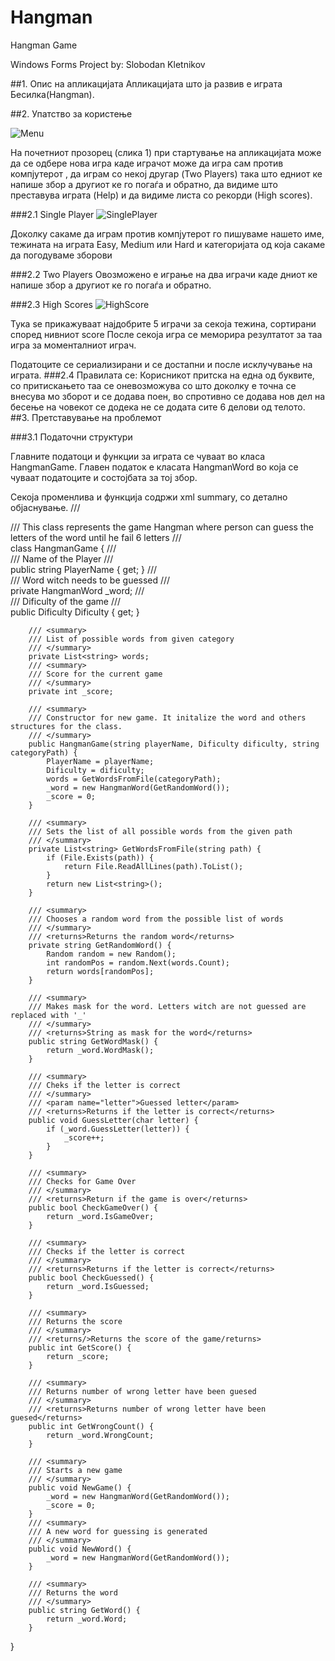 # Hangman
Hangman Game

Windows Forms Project by: Slobodan Kletnikov

##1. Опис на апликацијата
Апликацијата што ја развив е играта Бесилка(Hangman).

##2. Упатство за користењe


![Menu](https://image.prntscr.com/image/5083466650dd455f900d47e21a7afb6a.png)

На почетниот прозорец (слика 1) при стартување на апликацијата можe да се одбере нова игра каде играчот може да игра сам против компјутерот
, да играм со некој другар (Two Players) така што едниот ке напише збор а другиот ке го погаѓа и обратно, да видиме што преставува играта (Help)
и да видиме листа со рекорди (High scores).

###2.1 Single Player
![SinglePlayer](https://image.prntscr.com/image/6bd337b62fc8473db1b16d6f8322f60e.png)

Доколку сакаме да играм против компјутерот го пишуваме нашето име, тежината на играта Easy, Medium или Hard и категоријата од која сакаме да погодуваме зборови

###2.2 Two Players
Овозможено е играње на два играчи каде дниот ке напише збор а другиот ке го погаѓа и обратно.

###2.3 High Scores
![HighScore](https://image.prntscr.com/image/e020fefc13fe46c591e5c1915e51a1c6.png)

Тука sе прикажуваат најдобрите 5 играчи за секоја тежина, сортирани според нивниот score
После секоја игра се меморира резултатот за таа игра за моменталниот играч.

Податоците се сериализирани и се достапни и после исклучување на играта.
###2.4 Правилата се:
Корисникот притска на една од буквите, со притискањето таа се оневозможува со што доколку е точна се внесува мо зборот и се додава поен, во спротивно се
додава нов дел на бесење на човекот се додека не се додата сите 6 делови од телото.
##3. Претставување на проблемот

###3.1 Податочни структури

Главните податоци и функции за играта се чуваат во класа HangmanGamе. Главен податок е класата HangmanWord во која се чуваат податоците и состојбата за тој збор.

Секоја променлива и функција содржи xml summary, со детално објаснување.
/// <summary>
/// This class represents the game Hangman where person can guess the letters of the word until he fail 6 letters
/// </summary>
class HangmanGame {
        /// <summary>
        /// Name of the Player
        /// </summary>
        public string PlayerName { get; }
        /// <summary>
        /// Word witch needs to be guessed
        /// </summary>
        private HangmanWord _word;
        /// <summary>
        /// Dificulty of the game
        /// </summary>
        public Dificulty Dificulty { get; }

        /// <summary>
        /// List of possible words from given category
        /// </summary>
        private List<string> words;
        /// <summary>
        /// Score for the current game
        /// </summary>
        private int _score;

        /// <summary>
        /// Constructor for new game. It initalize the word and others structures for the class.
        /// </summary>
        public HangmanGame(string playerName, Dificulty dificulty, string categoryPath) {
            PlayerName = playerName;
            Dificulty = dificulty;
            words = GetWordsFromFile(categoryPath);
            _word = new HangmanWord(GetRandomWord());
            _score = 0;
        }

        /// <summary>
        /// Sets the list of all possible words from the given path
        /// </summary>
        private List<string> GetWordsFromFile(string path) {
            if (File.Exists(path)) {
                return File.ReadAllLines(path).ToList();
            }
            return new List<string>();
        }

        /// <summary>
        /// Chooses a random word from the possible list of words
        /// </summary>
        /// <returns>Returns the random word</returns>
        private string GetRandomWord() {
            Random random = new Random();
            int randomPos = random.Next(words.Count);
            return words[randomPos];
        }

        /// <summary>
        /// Makes mask for the word. Letters witch are not guessed are replaced with '_'
        /// </summary>
        /// <returns>String as mask for the word</returns>
        public string GetWordMask() {
            return _word.WordMask();
        }

        /// <summary>
        /// Cheks if the letter is correct
        /// </summary>
        /// <param name="letter">Guessed letter</param>
        /// <returns>Returns if the letter is correct</returns>
        public void GuessLetter(char letter) {
            if (_word.GuessLetter(letter)) {
                _score++;
            }
        }

        /// <summary>
        /// Checks for Game Over
        /// </summary>
        /// <returns>Return if the game is over</returns>
        public bool CheckGameOver() {
            return _word.IsGameOver;
        }

        /// <summary>
        /// Checks if the letter is correct
        /// </summary>
        /// <returns>Returns if the letter is correct</returns>
        public bool CheckGuessed() {
            return _word.IsGuessed;
        }

        /// <summary>
        /// Returns the score
        /// </summary>
        /// <returns/>Returns the score of the game/returns>
        public int GetScore() {
            return _score;
        }

        /// <summary>
        /// Returns number of wrong letter have been guesed
        /// </summary>
        /// <returns>Returns number of wrong letter have been guesed</returns>
        public int GetWrongCount() {
            return _word.WrongCount;
        }

        /// <summary>
        /// Starts a new game
        /// </summary>
        public void NewGame() {
            _word = new HangmanWord(GetRandomWord());
            _score = 0;
        }
        /// <summary>
        /// A new word for guessing is generated
        /// </summary>
        public void NewWord() {
            _word = new HangmanWord(GetRandomWord());
        }

        /// <summary>
        /// Returns the word
        /// </summary>
        public string GetWord() {
            return _word.Word;
        }
}


